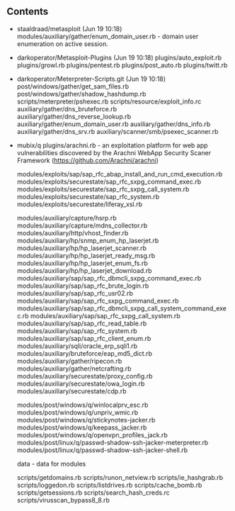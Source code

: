 Contents
--------

* staaldraad/metasploit (Jun 19 10:18)
    modules/auxiliary/gather/enum_domain_user.rb - domain user enumeration on active session.

* darkoperator/Metasploit-Plugins (Jun 19 10:18)
    plugins/auto_exploit.rb
    plugins/growl.rb
    plugins/pentest.rb
    plugins/post_auto.rb
    plugins/twitt.rb

* darkoperator/Meterpreter-Scripts.git (Jun 19 10:18)
    post/windows/gather/get_sam_files.rb
    post/windows/gather/shadow_hashdump.rb
    scripts/meterpreter/pshexec.rb
    scripts/resource/exploit_info.rc
    auxiliary/gather/dns_bruteforce.rb
    auxiliary/gather/dns_reverse_lookup.rb
    auxiliary/gather/enum_domain_user.rb
    auxiliary/gather/dns_info.rb
    auxiliary/gather/dns_srv.rb
    auxiliary/scanner/smb/psexec_scanner.rb

* mubix/q
    plugins/arachni.rb - an exploitation platform for web app vulnerabilities discovered by the Arachni WebApp Security Scaner Framework (https://github.com/Arachni/arachni)

    modules/exploits/sap/sap_rfc_abap_install_and_run_cmd_execution.rb
    modules/exploits/securestate/sap_rfc_sxpg_command_exec.rb
    modules/exploits/securestate/sap_rfc_sxpg_call_system.rb
    modules/exploits/securestate/sap_rfc_system.rb
    modules/exploits/securestate/liferay_xsl.rb

    modules/auxiliary/capture/hsrp.rb
    modules/auxiliary/capture/mdns_collector.rb
    modules/auxiliary/http/vhost_finder.rb
    modules/auxiliary/hp/snmp_enum_hp_laserjet.rb
    modules/auxiliary/hp/hp_laserjet_scanner.rb
    modules/auxiliary/hp/hp_laserjet_ready_msg.rb
    modules/auxiliary/hp/hp_laserjet_enum_fs.rb
    modules/auxiliary/hp/hp_laserjet_download.rb
    modules/auxiliary/sap/sap_rfc_dbmcli_sxpg_command_exec.rb
    modules/auxiliary/sap/sap_rfc_brute_login.rb
    modules/auxiliary/sap/sap_rfc_usr02.rb
    modules/auxiliary/sap/sap_rfc_sxpg_command_exec.rb
    modules/auxiliary/sap/sap_rfc_dbmcli_sxpg_call_system_command_exec.rb
    modules/auxiliary/sap/sap_rfc_sxpg_call_system.rb
    modules/auxiliary/sap/sap_rfc_read_table.rb
    modules/auxiliary/sap/sap_rfc_system.rb
    modules/auxiliary/sap/sap_rfc_client_enum.rb
    modules/auxiliary/sqli/oracle_erp_sqli1.rb
    modules/auxiliary/bruteforce/eap_md5_dict.rb
    modules/auxiliary/gather/ripecon.rb
    modules/auxiliary/gather/netcrafting.rb
    modules/auxiliary/securestate/proxy_config.rb
    modules/auxiliary/securestate/owa_login.rb
    modules/auxiliary/securestate/cdp.rb

    modules/post/windows/q/winlocalprv_esc.rb
    modules/post/windows/q/unpriv_wmic.rb
    modules/post/windows/q/stickynotes-jacker.rb
    modules/post/windows/q/keepass_jacker.rb
    modules/post/windows/q/openvpn_profiles_jack.rb
    modules/post/linux/q/passwd-shadow-ssh-jacker-meterpreter.rb
    modules/post/linux/q/passwd-shadow-ssh-jacker-shell.rb

    data - data for modules

    scripts/getdomains.rb
    scripts/runon_netview.rb
    scripts/ie_hashgrab.rb
    scripts/loggedon.rb
    scripts/listdrives.rb
    scripts/cache_bomb.rb
    scripts/getsessions.rb
    scripts/search_hash_creds.rc
    scripts/virusscan_bypass8_8.rb
